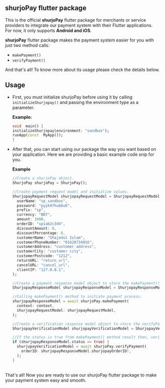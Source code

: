 ## shurjoPay flutter package

This is the official **shurjoPay** flutter package for merchants or service providers to integrate our payment system with their Flutter applications. For now, it only supports **Android and iOS**.

**shurjoPay** flutter package makes the payment system easier for you with just two method calls:

- `makePayment()`
- `verifyPayment()`

And that's all! To know more about its usage please check the details below.

## Usage

- First, you must initialize shurjoPay before using it by calling `initializeShurjopay()` and passing the environment type as a parameter.

  **Example:**

  ```dart
  void  main() {
  initializeShurjopay(environment: "sandbox");
  runApp(const  MyApp());
  }
  ```

- After that, you can start using our package the way you want based on your application. Here we are providing a basic example code snip for you.

  **Example**

  ```dart
  //Create a shurjoPay object.
  ShurjoPay shurjoPay = ShurjoPay();

  //Create payment request model and initialize values.
  ShurjopayRequestModel shurjopayRequestModel = ShurjopayRequestModel(
    userName: "sp_sandbox",
    password: "pyyk97hu&6u6",
    prefix: "sp",
    currency: "BDT",
    amount: 1000,
    orderID: "sp1ab2c3d4",
    discountAmount: 0,
    discountPercentage: 0,
    customerName: "Shajedul Islam",
    customerPhoneNumber: "01628734916",
    customerAddress: "customer address",
    customerCity: "customer city",
    customerPostcode: "1212",
    returnURL: "return_url",
    cancelURL: "cancel_url",
    clientIP: "127.0.0.1",
  );

  //Create a payment response model object to store the makePayment() method results.
  ShurjopayResponseModel shurjopayResponseModel = ShurjopayResponseModel();

  //Calling makePayment() method to initiate payment process.
  shurjopayResponseModel = await shurjoPay.makePayment(
    context: context,
    shurjopayRequestModel: shurjopayRequestModel,
  );

  //Create a verification response model object to store the verifyPayment() method results
  ShurjopayVerificationModel shurjopayVerificationModel = ShurjopayVerificationModel();

  //If the status is true from makePayment() method result then, verify the payment by calling verifyPayment() method whenever you want.
  if (shurjopayResponseModel.status == true) {
    shurjopayVerificationModel = await shurjoPay.verifyPayment(
      orderID: shurjopayResponseModel.shurjopayOrderID!,
    );
  }
  ```

<br>
That's all! Now you are ready to use our shurjoPay flutter package to make your payment system easy and smooth.
